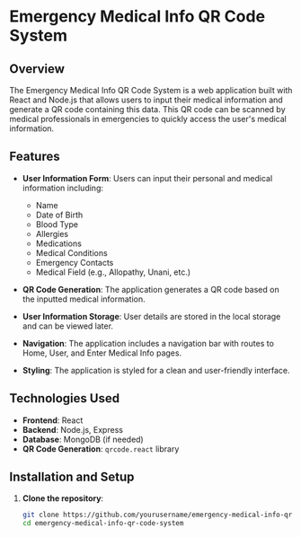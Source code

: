# Emergency Medical Info QR Code System

## Overview

The Emergency Medical Info QR Code System is a web application built with React and Node.js that allows users to input their medical information and generate a QR code containing this data. This QR code can be scanned by medical professionals in emergencies to quickly access the user's medical information.

## Features

- **User Information Form**: Users can input their personal and medical information including:
  - Name
  - Date of Birth
  - Blood Type
  - Allergies
  - Medications
  - Medical Conditions
  - Emergency Contacts
  - Medical Field (e.g., Allopathy, Unani, etc.)

- **QR Code Generation**: The application generates a QR code based on the inputted medical information.

- **User Information Storage**: User details are stored in the local storage and can be viewed later.

- **Navigation**: The application includes a navigation bar with routes to Home, User, and Enter Medical Info pages.

- **Styling**: The application is styled for a clean and user-friendly interface.

## Technologies Used

- **Frontend**: React
- **Backend**: Node.js, Express
- **Database**: MongoDB (if needed)
- **QR Code Generation**: `qrcode.react` library

## Installation and Setup

1. **Clone the repository**:
   ```sh
   git clone https://github.com/yourusername/emergency-medical-info-qr-code-system.git
   cd emergency-medical-info-qr-code-system
